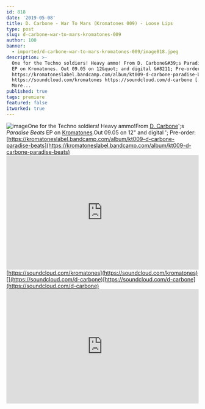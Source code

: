 ```yaml
---
id: 818
date: '2019-05-08'
title: D. Carbone - War To Mars (Kromatones 009) - Loose Lips
type: post
slug: d-carbone-war-to-mars-kromatones-009
author: 100
banner:
  - imported/d-carbone-war-to-mars-kromatones-009/image818.jpeg
description: >-
  One for the Techno soldiers! Heavy ammo! From D. Carbone&#39;s Paradise Beats
  EP on Kromatones. Out 09.05 on 12&quot; and digital &#8211; Pre-order:
  https://kromatoneslabel.bandcamp.com/album/kt009-d-carbone-paradise-beats
  https://soundcloud.com/kromatones https://soundcloud.com/d-carbone [...]Read
  More...
published: true
tags: premiere
featured: false
itworked: true
---
```

![image](../imported/d-carbone-war-to-mars-kromatones-009/image818.jpeg)One for the Techno soldiers! Heavy ammo!From [D. Carbone](https://www.residentadvisor.net/dj/dcarbone)';s _Paradise Beats_ EP on [Kromatones](https://www.discogs.com/label/705592-Kromatones).Out 09.05 on 12" and digital '; Pre-order: [](https://kromatoneslabel.bandcamp.com/album/kt009-d-carbone-paradise-beats)[https://kromatoneslabel.bandcamp.com/album/kt009-d-carbone-paradise-beats](https://kromatoneslabel.bandcamp.com/album/kt009-d-carbone-paradise-beats)<iframe width='100%' height='300' scrolling='no' frameborder='no' allow='autoplay' src='https://w.soundcloud.com/player/?url=https%3A//api.soundcloud.com/tracks/617700429&color=%23ff5500&auto_play=false&hide_related=false&show_comments=true&show_user=true&show_reposts=false&show_teaser=true'></iframe>[](https://soundcloud.com/kromatones)[https://soundcloud.com/kromatones](https://soundcloud.com/kromatones)[](https://soundcloud.com/d-carbone)[https://soundcloud.com/d-carbone](https://soundcloud.com/d-carbone)<iframe width='100%' height='300' scrolling='no' frameborder='no' allow='autoplay' src='https://www.youtube.com/embed/JdpZNO-CMYk'></iframe>